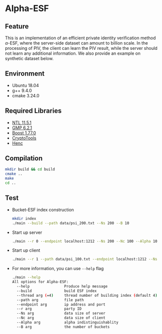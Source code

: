 # Alpha-ESF

## Feature

This is an implementation of an efficient private identity verification method $\alpha$-ESF, where the server-side dataset can amount to billion scale. In the processing of PIV, the client can learn the PIV result, while the server should not learn any additional information. We also provide an example on synthetic dataset below.

## Environment

* Ubuntu 18.04
* g++ 9.4.0
* cmake 3.24.0

## Required Libraries

* [NTL 11.5.1](https://libntl.org/)
* [GMP 6.2.1](https://gmplib.org/)
* [Boost 1.77.0](https://www.boost.org/users/history/version_1_77_0.html)
* [CryptoTools](https://github.com/ladnir/cryptoTools)
* [Henc](thirdparty/henc/README.en.md)

## Compilation

```bash
mkdir build && cd build
cmake ..
make
cd ..
```

## Test

* Bucket-ESF index construction

  ```bash
  mkdir index
  ./main --build --path data/psi_200.txt --Ns 200 --B 10 
  ```

* Start up server

  ```bash
  ./main --r 0 --endpoint localhost:1212 --Ns 200 --Nc 100 --Alpha 10 --B 10
  ```

* Start up client

  ```bash
  ./main --r 1 --path data/psi_100.txt --endpoint localhost:1212 --Ns 200 --Nc 100 --Alpha 10 --B 10
  ```

* For more information, you can use `--help` flag

  ```bash
  ./main --help
  All options for Alpha-ESF:
    --help                Produce help message
    --build               build ESF index
    --thread arg (=4)     thread number of building index (default 4)
    --path arg            file path
    --endpoint arg        ip address and port
    --r arg               party ID
    --Ns arg              data size of server
    --Nc arg              data size of client
    --Alpha arg           alpha indistinguishablity
    --B arg               the number of buckets
  ```
